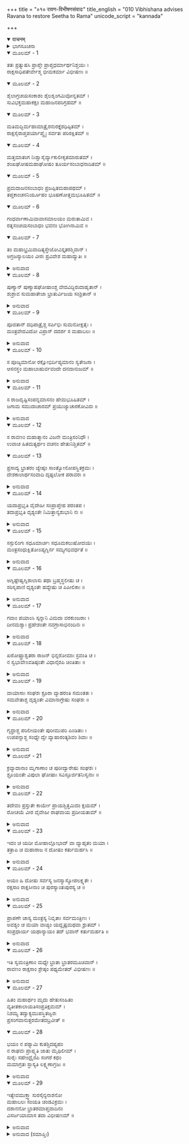 +++
title = "०१० रावण-विभीषणसंवादः"
title_english = "010 Vibhishana advises Ravana to restore Seetha to Rama"
unicode_script = "kannada"

+++
<details open><summary>वाचनम्</summary>

<div class="audioEmbed"  caption="श्रीराम-हरिसीताराममूर्ति-घनपाठिभ्यां वचनम्" src="https://archive.org/download/Ramayana-recitation-Sriram-harisItArAmamUrti-Ghanapaati-v2/Kanda_6/Kanda_6_YK-010-Vibhishana_advises_Ravana_to_restore_Seetha_to_Rama.mp3"></div>
</details>



<details><summary>ಭಾಗಸೂಚನಾ</summary>

ವಿಭೀಷಣನು ರಾವಣನ ಭವನಕ್ಕೆ ಹೋಗಿ, ಅವನಿಗೆ ಅಪಶಕುನಗಳ ಭಯವನ್ನು ತೋರಿ ಸೀತೆಯನ್ನು ಮರಳಿ ಕೊಡುವಂತೆ ಪ್ರಾರ್ಥಿಸುವುದು, ರಾವಣನು ಅವನ ಮಾತನ್ನು ಮನ್ನಿಸದೆ ಅವನನ್ನು ಅಲ್ಲಿಂದ ಬೀಳ್ಕೊಟ್ಟುದುದು
</details>

<details open><summary>ಮೂಲಮ್ - 1</summary>

ತತಃ ಪ್ರತ್ಯುಷಸಿ ಪ್ರಾಪ್ತೇ ಪ್ರಾಪ್ತಧರ್ಮಾರ್ಥನಿಶ್ಚಯಃ ।  
ರಾಕ್ಷಸಾಧಿಪತೇರ್ವೇಶ್ಮ  ಭೀಮಕರ್ಮಾ ವಿಭೀಷಣಃ ॥
</details>

<details open><summary>ಮೂಲಮ್ - 2</summary>

ಶೈಲಾಗ್ರಚಯಸಂಕಾಶಂ  ಶೈಲಶೃಂಗಮಿವೋನ್ನತಮ್ ।  
ಸುವಿಭಕ್ತಮಹಾಕಕ್ಷಂ ಮಹಾಜನಪರಿಗ್ರಹಮ್ ॥
</details>

<details open><summary>ಮೂಲಮ್ - 3</summary>

ಮತಿಮದ್ಭಿರ್ಮಹಾಮಾತ್ರೈರನುರಕ್ತೈರಧಿಷ್ಠಿತಮ್ ।  
ರಾಕ್ಷಸೈರಾಪ್ತಪರ್ಯಾಪ್ತ್ಯೈಃ ಸರ್ವತಃ ಪರಿರಕ್ಷಿತಮ್ ॥
</details>

<details open><summary>ಮೂಲಮ್ - 4</summary>

ಮತ್ತಮಾತಂಗ ನಿಃಶ್ವಾಸೈರ್ವ್ಯಾಕುಲೀಕೃತಮಾರುತಮ್ ।  
ಶಂಖಘೋಷಮಹಾಘೋಷಂ ತೂರ್ಯಸಂಬಾಧನಾದಿತಮ್ ॥
</details>

<details open><summary>ಮೂಲಮ್ - 5</summary>

ಪ್ರಮದಾಜನಸಂಬಾಧಂ  ಪ್ರಜಪ್ಪಿತಮಹಾಪಥಮ್ ।  
ತಪ್ತಕಾಂಚನನಿರ್ಯೂಹಂ  ಭೂಷಣೋತ್ತಮಭೂಷಿತಮ್ ॥
</details>

<details open><summary>ಮೂಲಮ್ - 6</summary>

ಗಂಧರ್ವಾಣಾಮಿವಾವಾಸಮಾಲಯಂ  ಮರುತಾಮಿವ ।  
ರತ್ನಸಂಚಯಸಂಬಾಧಂ  ಭವನಂ ಭೋಗಿನಾಮಿವ ॥
</details>

<details open><summary>ಮೂಲಮ್ - 7</summary>

ತಂ ಮಹಾಭ್ರಮಿವಾದಿತ್ಯಸ್ತೇಜೋವಿಸ್ತೃತರಶ್ಮಿವಾನ್ ।  
ಅಗ್ರಜಸ್ಯಾಲಯಂ ವೀರಃ ಪ್ರವಿವೇಶ ಮಹಾದ್ಯುತಿಃ ॥
</details>

<details><summary>ಅನುವಾದ</summary>

ಮರುದಿನ ಬೆಳಗಾಗುತ್ತಲೇ ಧರ್ಮ ಮತ್ತು ಅರ್ಥತತ್ತ್ವವನ್ನು ತಿಳಿದ ಭೀಮಕರ್ಮಾ ಮಹಾತೇಜಸ್ವೀ ವೀರ ವಿಭೀಷಣನು ತನ್ನ ಅಣ್ಣ ರಾಕ್ಷಸರಾಜ ರಾವಣನ ಅರಮನೆಗೆ ಹೋದನು. ಆ ಭವನವು ಅನೇಕ ಪ್ರಾಸಾದಗಳಿಂದ ಪರ್ವತ ಶಿಖರಗಳ ಸಮೂಹಗಳಂತೆ ಶೋಭಿಸುತ್ತಿತ್ತು. ಅದರ ಎತ್ತರವು ಬೆಟ್ಟದ ತುದಿಯನ್ನು ನಾಚಿಸುತ್ತಿತ್ತು. ಅದರಲ್ಲಿನ ಬೇರೆ-ಬೇರೆ ಕಕ್ಷೆಗಳನ್ನು ಸುಂದರವಾಗಿ ರಚಿಸಿದ್ದರು. ಅನೇಕ ಶ್ರೇಷ್ಠಪುರುಷರು ಅಲ್ಲಿಗೆ ಬಂದು ಹೋಗುತ್ತಾ ಇದ್ದರು. ರಾಜನ ಕುರಿತು ಅನುರಾಗವುಳ್ಳ ಬಹಳಷ್ಟು ಬುದ್ಧಿವಂತ ಮಹಾಮಂತ್ರಿಗಳು ಅದರಲ್ಲಿ ಕುಳಿತ್ತಿದ್ದರು. ವಿಶ್ವಾಸಿ ಹಿತೈಷಿ ಹಾಗೂ ಕಾರ್ಯ ಕುಶಲ ರಾಕ್ಷಸರು ಬಹುಸಂಖ್ಯೆಯಲ್ಲಿ ಎಲ್ಲೆಡೆಗಳಿಂದ ಆ ಭವನವನ್ನು ರಕ್ಷಿಸುತ್ತಿದ್ದರು. ಅಲ್ಲಿಯ ವಾಯುವು ಮತ್ತ ಗಜಗಳ ನಿಃಶ್ವಾಸದಿಂದ ಮಿಶ್ರಿತವಾಗಿ ಬಿರುಗಾಳಿಯಂತೆ ಅನಿಸುತ್ತಿತ್ತು. ಶಂಖಧ್ವನಿಯಂತೆ ರಾಕ್ಷಸರ ಗಂಭೀರಘೋಷವು ಅಲ್ಲಿ ನಿನಾದಿಸುತ್ತಿತ್ತು. ನಾನಾ ಪ್ರಕಾರದ ವಾದ್ಯಗಳ ಮನೋರಮ ಶಬ್ದವು ಆ ಭವನದಲ್ಲಿ ಪ್ರತಿಧ್ವನಿಸುತ್ತಿತ್ತು. ರೂಪ-ಯೌವನ ಮದದಿಂದ ಉನ್ಮತ್ತರಾದ ಯುವತಿಯರ ಗದ್ದಲವೇ ಅಲ್ಲಿತ್ತು. ಅಲ್ಲಿಯ ದೊಡ್ಡ ದೊಡ್ಡ ರಾಜಬೀದಿಗಳು ಜನರ ವಾರ್ತಾಲಾಪದಿಂದ ತುಂಬಿ ತುಳುಕುತ್ತಿದ್ದವು. ಅದರ ಬಾಗಿಲುಗಳು ಕಾದ ಚಿನ್ನದಿಂದ ರಚಿಸಿದ್ದರೂ ಉತ್ತಮ ಅಲಂಕಾರಿಕ ವಸ್ತುಗಳಿಂದ ಆ ಭವನವನ್ನು ಚೆನ್ನಾಗಿ ಅಣಿಗೊಳಿಸಿದ್ದರು. ಆದ್ದರಿಂದ ಅದು ಗಂಧರ್ವರ ಅವಾಸ ಮತ್ತು ದೇವತೆಗಳ ನಿವಾಸಸ್ಥಾನದಂತೆ ಮನೋಹರವಾಗಿ ಅನಿಸುತ್ತಿತ್ತು. ರತ್ನರಾಶಿಗಳಿಂದ ಪರಿಪೂರ್ಣವಾದ್ದರಿಂದ ಅದು ನಾಗಭವನದಂತೆ ಹೊಳೆಯುತ್ತಿತ್ತು. ವಿಸ್ತೃತ ಕಿರಣಗಳುಳ್ಳ ಸೂರ್ಯನು ಮಹಾಮೇಘರಾಶಿಯಲ್ಲಿ ಪ್ರವೇಶಿಸುವಂತೆ ತೇಜಸ್ವೀ ವಿಭೀಷಣನು ರಾವಣನ ಆ ಭವನದಲ್ಲಿ ಕಾಲಿರಿಸಿದನು.॥1-7॥
</details>

<details open><summary>ಮೂಲಮ್ - 8</summary>

ಪುಣ್ಯಾನ್ ಪುಣ್ಯಾಹಘೋಷಾಂಶ್ಚ ವೇದವಿದ್ಭಿರುದಾಹೃತಾನ್ ।  
ಶುಶ್ರಾವ ಸುಮಹಾತೇಜಾ ಭ್ರಾತುರ್ವಿಜಯ ಸಂಶ್ರಿತಾನ್ ॥
</details>

<details><summary>ಅನುವಾದ</summary>

ಅಲ್ಲಿಗೆ ಹೋಗಿ ಆ ಮಹಾತೇಜಸ್ವೀ ವಿಭೀಷಣನು ತನ್ನ ಅಣ್ಣನ ವಿಜಯದ ಉದ್ದೇಶದಿಂದ ವೇದವೇತ್ತಾ ಬ್ರಾಹ್ಮಣರು ಮಾಡಿದ ಪುಣ್ಯಾಹ ವಾಚನದ ಪವಿತ್ರ ಘೋಷವನ್ನು ಕೇಳಿದನು.॥8॥
</details>

<details open><summary>ಮೂಲಮ್ - 9</summary>

ಪೂಜಿತಾನ್ ದಧಿಪಾತ್ರೈಶ್ಚ ಸರ್ಪಿಭಿಃ ಸುಮನೋಕ್ಷತೈಃ ।  
ಮಂತ್ರವೇದವಿದೋ ವಿಪ್ರಾನ್ ದದರ್ಶ ಸ ಮಹಾಬಲಃ ॥
</details>

<details><summary>ಅನುವಾದ</summary>

ಅನಂತರ ಆ ಮಹಾಬಲೀ ವಿಭೀಷಣನು ವೇದಮಂತ್ರಗಳ ಜ್ಞಾನೀ ಬ್ರಾಹ್ಮಣರನ್ನು ದರ್ಶಿಸಿದನು. ಅವರ ಕೈಗಳಲ್ಲಿ ಮೊಸರು, ತುಪ್ಪದ ಪಾತ್ರೆ ಗಳಿದ್ದವು. ಹೂವುಗಳು ಮತ್ತು ಅಕ್ಷತೆಗಳಿಂದ ಅವರೆಲ್ಲರನ್ನೂ ಪೂಜಿಸಿದ್ದರು.॥9॥
</details>

<details open><summary>ಮೂಲಮ್ - 10</summary>

ಸ ಪೂಜ್ಯಮಾನೋ ರಕ್ಷೋಭಿರ್ದಿಪ್ಯಮಾನಂ ಸ್ವತೇಜಸಾ ।  
ಆಸನಸ್ಥಂ ಮಹಾಬಾಹುರ್ವವಂದೇ  ದನದಾನುಜಮ್ ॥
</details>

<details><summary>ಅನುವಾದ</summary>

ಅಲ್ಲಿಗೆ ಹೋದಾಗ ರಾಕ್ಷಸರು ಅವನನ್ನು ಸ್ವಾಗತ-ಸತ್ಕಾರ ಮಾಡಿದನು. ಮತ್ತೆ ಆ ಮಹಾಬಾಹು ವಿಭೀಷಣನು ತನ್ನ ತೇಜದಿಂದ ದೇದಿಪ್ಯಮಾನವಾದ, ಸಿಂಹಾಸನದಲ್ಲಿ ಕುಳಿತು ಕುಬೇರನ ತಮ್ಮ ರಾವಣನಿಗೆ ವಂದಿಸಿದನು.॥10॥
</details>

<details open><summary>ಮೂಲಮ್ - 11</summary>

ಸ  ರಾಜದೃಷ್ಟಿಸಂಪನ್ನಮಾಸನಂ  ಹೇಮಭೂಷಿತಮ್ ।  
ಜಗಾಮ ಸಮುದಾಚಾರಮ್ ಪ್ರಯುಜ್ಯಾಚಾರಕೋವಿದಃ ॥
</details>

<details><summary>ಅನುವಾದ</summary>

ಬಳಿಕ ಶಿಷ್ಟಾಚಾರವನ್ನು ಬಲ್ಲ ವಿಭೀಷಣನು ‘ವಿಜಯತಾಂ ಮಹಾರಾಜಃ’ (ಮಹಾರಾಜರ ಜಯವಾಗಲಿ) ಮುಂತಾದ ರಾಜನ ಕುರಿತು ಪರಂಪರಾಪ್ರಾಪ್ತ ಶುಭಶಂಸಸೂಚಕ ವಚನಗಳನ್ನು ಪ್ರಯೋಗಿಸಿ, ರಾಜನು ಕಣ್ಸನ್ನೆ ಮಾಡಿದ ಸುವರ್ಣಭೂಷಿತ ಸಿಂಹಾಸನದಲ್ಲಿ ಕುಳಿತನು.॥11॥
</details>

<details open><summary>ಮೂಲಮ್ - 12</summary>

ಸ ರಾವಣಂ ಮಹಾತ್ಮಾನಂ ವಿಜನೇ ಮಂತ್ರಿಸಂನಿಧೌ ।  
ಉವಾಚ  ಹಿತಮತ್ಯರ್ಥಂ ವಚನಂ ಹೇತುನಿಶ್ಚಿತಮ್ ॥
</details>

<details open><summary>ಮೂಲಮ್ - 13</summary>

ಪ್ರಸಾದ್ಯ ಭ್ರಾತರಂ ಜ್ಯೇಷ್ಠಂ ಸಾಂತ್ವೋನೋಪಸ್ಥಿತಕ್ರಮಃ ।  
ದೇಶಕಾಲಾರ್ಥಸಂವಾದಿ  ದೃಷ್ಟಲೋಕ ಪರಾವರಃ ॥
</details>

<details><summary>ಅನುವಾದ</summary>

ವಿಭೀಷಣನು ಜಗತ್ತಿನ ಒಳ್ಳೆಯ - ಕೆಟ್ಟ ಮಾತುಗಳನ್ನು ಚೆನ್ನಾಗಿ ಅರಿತಿದ್ದನು. ಅವನು ನಮಸ್ಕಾರಾದಿ ವ್ಯವಹಾರವನ್ನು ಯಥಾರ್ಥವಾಗಿ ನಿರ್ವಹಿಸಿ ಸಾಂತ್ವನಪೂರ್ಣ ಮಾತುಗಳಿಂದ ತನ್ನ ಅಣ್ಣ ಮಹಾಮನಾ ರಾವಣನನ್ನು ಸಂತೋಷಗೊಳಿಸಿ ಪ್ರಯೋಜನಕ್ಕನುರೂಪ ಯುಕ್ತಿಗಳಿಂದ ನಿಶ್ಚಿತ ಹಾಗೂ ಅತ್ಯಂತ ಹಿತವಾದ ಮಾತನ್ನು ಹೇಳಿದನು .॥12-13॥
</details>

<details open><summary>ಮೂಲಮ್ - 14</summary>

ಯದಾಪ್ರಭೃತಿ ವೈದೇಹೀ ಸಂಪ್ರಾಪ್ತೇಹ ಪರಂತಪ ।  
ತದಾಪ್ರಭೃತಿ ದೃಶ್ಯಂತೇ ನಿಮಿತ್ತಾನ್ಯಶುಭಾನಿ ನಃ ॥
</details>

<details><summary>ಅನುವಾದ</summary>

ಪರಂತಪನೇ! ವಿದೇಹಕುಮಾರಿ ಸೀತೆಯು ಇಲ್ಲಿಗೆ ಬಂದಂದಿನಿಂದ ನಮಗೆ ಅನೇಕ ಪ್ರಕಾರದ ಅಮಂಗಲ ಸೂಚಕ ಅಪಶಕುನಗಳು ಕಂಡುಬರುತ್ತಿವೆ.॥14॥
</details>

<details open><summary>ಮೂಲಮ್ - 15</summary>

ಸಸ್ಫುಲಿಂಗಃ ಸಧೂಮಾರ್ಚಿಃ ಸಧೂಮಕಲುಷೋದಯಃ ।  
ಮಂತ್ರಸಂಧುಕ್ಷಿತೋಽಪ್ಯಗ್ನಿರ್ನ ಸಮ್ಯಗಭಿವರ್ಧತೆ ॥
</details>

<details><summary>ಅನುವಾದ</summary>

ವಿಧಿಪೂರ್ವಕ ಮಂತ್ರಗಳ ಮೂಲಕ ಉರಿಸಿದರೂ ಅಗ್ನಿಯು ಚೆನ್ನಾಗಿ ಉರಿಯುವುದಿಲ್ಲ ಅದರಿಂದ ಕಿಡಿಗಳೇ ಸಿಡಿಯುತ್ತಿವೆ. ಅದರ ಜ್ವಾಲೆಯೊಂದಿಗೆ ಹೊಗೆಯೇ ಏಳುತ್ತದೆ. ಮಂಥನ ಕಾಲದಲ್ಲಿಯೂ ಅದು ಹೊಗೆಯಿಂದ ಮಲಿನವಾಗಿರುತ್ತದೆ.॥15॥
</details>

<details open><summary>ಮೂಲಮ್ - 16</summary>

ಅಗ್ನಿಷ್ಟೇಷ್ವಗ್ನಿಶಾಲಾಸು ತಥಾ ಬ್ರಹ್ಮಸ್ಥಲೀಷು ಚ ।  
ಸರಿಸೃಪಾಣಿ  ದೃಶ್ಯಂತೇ ಹವ್ಯೇಷು ಚ ಪಿಪೀಲಿಕಾಃ ॥
</details>

<details><summary>ಅನುವಾದ</summary>

ಅಡಿಗೆಮನೆಯಲ್ಲಿ, ಯಜ್ಞಶಾಲೆಯಲ್ಲಿ, ವೇದಾಧ್ಯಯನದ ಸ್ಥಳದಲ್ಲಿಯೂ ಹಾವುಗಳು ಕಂಡುಬರುತ್ತವೆ. ಹವನ ಸಾಮಗ್ರಿಗಳಲ್ಲಿ ಇರುವೆಗಳು ತುಂಬಿಕೊಂಡಿರುತ್ತವೆ.॥16॥
</details>

<details open><summary>ಮೂಲಮ್ - 17</summary>

ಗವಾಂ ಪಯಾಂಸಿ ಸ್ಕನ್ನಾನಿ ವಿಮದಾ ವರಕುಂಜರಾಃ ।  
ದೀನಮಶ್ವಾಃ ಪ್ರಹೇಶಂತೇ ನವಗ್ರಾಸಾಭಿನಂದಿನಃ ॥
</details>

<details><summary>ಅನುವಾದ</summary>

ಹಸುಗಳ ಹಾಲು ಇಂಗಿಹೋಗಿದೆ. ದೊಡ್ಡ-ದೊಡ್ಡ ಆನೆಗಳು ಮದರಹಿತವಾಗಿವೆ. ಕುದುರೆಗಳು ಹೊಸ ಹುಲ್ಲು ತಿಂದು ಸಂತುಷ್ಟರಾದರೂ ದೀನಸ್ವರದಲ್ಲಿ ಕೆನೆಯುತ್ತವೆ.॥17॥
</details>

<details open><summary>ಮೂಲಮ್ - 18</summary>

ಖರೋಷ್ಟ್ರಾಶ್ವತರಾ ರಾಜನ್ ಭಿನ್ನರೋಮಾಃ ಸ್ರವಂತಿ ಚ ।  
ನ  ಸ್ವಭಾವೇಽವತಿಷ್ಠಂತೇ ವಿಧಾನೈರಪಿ ಚಿಂತಿತಾಃ ॥
</details>

<details><summary>ಅನುವಾದ</summary>

ರಾಜನೇ! ಕತ್ತೆ, ಒಂಟೆ, ಹೇಸರಗತ್ತೆ ಇವುಗಳ ರೋಮ ನಿಮಿರಿನಿಂತಿವೆ. ಅವುಗಳು ಕಣ್ಣೀರು ಸುರಿಸುತ್ತಿವೆ. ವಿಧಿವತ್ತಾಗಿ ಚಿಕಿತ್ಸೆಮಾಡಿದರೂ ಅವು ಪೂರ್ಣವಾಗಿ ಗುಣಮುಖರಾಗುವುದಿಲ್ಲ.॥18॥
</details>

<details open><summary>ಮೂಲಮ್ - 19</summary>

ವಾಯಾಸಾಃ ಸಂಘಶಃ ಕ್ರೂರಾ ವ್ಯಾಹರಂತಿ ಸಮಂತತಃ ।  
ಸಮವೇತಾಶ್ಚ ದೃಶ್ಯಂತೇ ವಿಮಾನಾಗ್ರೇಷು ಸಂಘಶಃ ॥
</details>

<details><summary>ಅನುವಾದ</summary>

ಕ್ರೂರ ಕಾಗೆಗಳು ಗುಂಪು-ಗುಂಪಾಗಿ ಸೇರಿ ಕರ್ಕಶ ಸ್ವರದಿಂದ ಕೂಗುತ್ತವೆ ಹಾಗೂ ಏಳು ಅಂತಸ್ಥಿನ ಭವನಗಳ ಮೇಲೆ ಅವುಗಳ ಸಮೂಹಗಳೇ ಕಂಡುಬರುತ್ತವೆ.॥19॥
</details>

<details open><summary>ಮೂಲಮ್ - 20</summary>

ಗೃಧ್ರಾಶ್ಚ ಪರಿಲೀಯಂತೇ ಪುರೀಮುಪರಿ ಪಿಂಡಿತಾಃ ।  
ಉಪಪನ್ನಾಶ್ಚ ಸಂಧ್ಯೇ ದ್ವೇ  ವ್ಯಾಹಾರಂತ್ಯಶಿವಂ ಶಿವಾಃ ॥
</details>

<details><summary>ಅನುವಾದ</summary>

ಲಂಕಾಪುರಿಯ ಮೇಲೆ ಹದ್ದುಗಳು ಗುಂಪುಗುಂಪಾಗಿ ಅದನ್ನು ಸ್ಪರ್ಶಿಸುತ್ತಾ ಹಾರಾಡುತ್ತಾ ಇವೆ. ಎರಡೂ ಸಂಧ್ಯೆಗಳಲ್ಲಿ ನರಿಗಳು ನಗರದ ಸಮೀಪ ಬಂದು ಅಮಂಗಲಸೂಚಕ ಶಬ್ದಮಾಡುತ್ತಿವೆ.॥20॥
</details>

<details open><summary>ಮೂಲಮ್ - 21</summary>

ಕ್ರವ್ಯಾದಾನಾಂ ಮೃಗಾಣಾಂ ಚ ಪುರೀದ್ವಾರೇಷು ಸಂಘಶಃ ।  
ಶ್ರೂಯಂತೇ ವಿಪುಲಾ ಘೋಷಾಃ ಸವಿಸ್ಫೂರ್ಜಿತನಿಃಸ್ವನಾಃ ॥
</details>

<details><summary>ಅನುವಾದ</summary>

ನಗರದ ಎಲ್ಲ ಬಾಗಿಲುಗಳ ಮೇಲೆ ತಂಡೋಪತಂಡವಾಗಿ ಮಾಂಸಭಕ್ಷಿ ಪಶುಗಳು ಜೋರಾಗಿ ಕೂಗುವ ಚೀತ್ಕಾರವು ಸಿಡಿಲಿನ ಶಬ್ದದಂತೆ ಕೇಳಿ ಬರುತ್ತಿದೆ.॥21॥
</details>

<details open><summary>ಮೂಲಮ್ - 22</summary>

ತದೇವಂ ಪ್ರಸ್ತುತೇ ಕಾರ್ಯೇ ಪ್ರಾಯಶ್ಚಿತ್ತಮಿದಂ ಕ್ಷಯಮ್ ।  
ರೋಚಯೆ ವೀರ ವೈದೇಹೀ ರಾಘವಾಯ ಪ್ರದೀಯತಾಮ್ ॥
</details>

<details><summary>ಅನುವಾದ</summary>

ವೀರವರನೇ! ಇಂತಹ ಪರಿಸ್ಥಿತಿಯಲ್ಲಿ ವೈದೇಹಿ ಸೀತೆಯನ್ನು ಶ್ರೀರಾಮಚಂದ್ರನಿಗೆ ಮರಳಿಸುವುದೇ ಪ್ರಾಯಶ್ಚಿತ್ತವೆಂದು ನನಗೆ ಅನಿಸುತ್ತದೆ.॥22॥
</details>

<details open><summary>ಮೂಲಮ್ - 23</summary>

ಇದಂ ಚ ಯದೀ ಮೋಹಾಲ್ಲೋಭಾದ್ ವಾ ವ್ಯಾಹೃತಂ ಮಯಾ ।  
ತತ್ರಾಪಿ ಚ ಮಹಾರಾಜ ನ ದೋಷಂ ಕರ್ತುಮರ್ಹಸಿ ॥
</details>

<details><summary>ಅನುವಾದ</summary>

ಮಹಾರಾಜಾ! ಈ ಮಾತು ನಾನು ಮೋಹ ಅಥವಾ ಲೋಭದಿಂದ ಹೇಳಿದ್ದರೂ ನೀವು ನನ್ನಲ್ಲಿ ದೋಷದೃಷ್ಟಿ ಇರಿಸಬಾರದು.॥23॥
</details>

<details open><summary>ಮೂಲಮ್ - 24</summary>

ಅಯಂ ಹಿ ದೋಷಃ ಸರ್ವಸ್ಯ ಜನಸ್ಯಾಸ್ಯೋಪಲಕ್ಷ್ಯತೇ ।  
ರಕ್ಷಸಾಂ ರಾಕ್ಷಸೀನಾಂ ಚ ಪುರಸ್ಯಾಂತಃಪುರಸ್ಯ ಚ ॥
</details>

<details><summary>ಅನುವಾದ</summary>

ಸೀತಾಪಹರಣ ಹಾಗೂ ಅದರಿಂದ ಆಗುತ್ತಿರುವ ಅಪಶಕುನರೂಪೀ ದೋಷಗಳು ಇಲ್ಲಿಯ ಎಲ್ಲ ಜನತೆ, ರಾಕ್ಷಸ-ರಾಕ್ಷಸಿಯರು, ನಗರ ಮತ್ತು ಅಂತಃಪುರ ಎಲ್ಲರಿಗೆ ಕುರಿತಾಗಿ ಇದೆ.॥24॥
</details>

<details open><summary>ಮೂಲಮ್ - 25</summary>

ಪ್ರಾಪಣೇ ಚಾಸ್ಯ ಮಂತ್ರಸ್ಯ ನಿವೃತಾಃ ಸರ್ವಮಂತ್ರಿಣಃ ।  
ಅವಶ್ಯಂ ಚ ಮಯಾ ವಾಚ್ಯಂ ಯದ್ದೃಷ್ಟಮಥವಾ ಶ್ರುತಮ್ ।  
ಸಂಪ್ರಧಾರ್ಯ ಯಥಾನ್ಯಾಯಂ ತದ್ ಭವಾನ್ ಕರ್ತುಮರ್ಹತಿ ॥
</details>

<details><summary>ಅನುವಾದ</summary>

ಈ ಮಾತನ್ನು ನಿಮ್ಮ ಕಿವಿಗೆ ಹಾಕಲು ಪ್ರಾಯಶಃ ಎಲ್ಲ ಮಂತ್ರಿಗಳು ಸಂಕೋಚಪಡುತ್ತಾರೆ. ಆದರೆ ನಾನು ನೋಡಿದ, ಕೇಳಿದ ಸಂಗತಿಯನ್ನು ನಿಮ್ಮ ಮುಂದೆ ನಿವೇದಿಸುವುದು ನನಗೆ ಅವಶ್ಯಕತೆ ಇವೆ. ಆದ್ದರಿಂದ ಇದರ ಕುರಿತು ಯಥೋಚಿತ ವಿಚಾರಮಾಡಿ ನಿಮಗೆ ಉಚಿತವಾಗಿ ಕಂಡಂತೆ ಮಾಡಿರಿ..॥2.॥
</details>

<details open><summary>ಮೂಲಮ್ - 26</summary>

ಇತಿ ಸ್ವಮಂತ್ರಿಣಾಂ ಮಧ್ಯೇ ಭ್ರಾತಾ ಭ್ರಾತರಮೂಚಿವಾನ್ ।  
ರಾವಣಂ ರಾಕ್ಷಸಾಂ ಶ್ರೇಷ್ಠಂ ಪಥ್ಯಮೇತದ್ ವಿಭೀಷಣಃ ॥
</details>

<details><summary>ಅನುವಾದ</summary>

ಈ ಪ್ರಕಾರ ವಿಭೀಷಣನು ಮಂತ್ರಿಗಳ ನಡುವೆ ತನ್ನ ಅಣ್ಣ ರಾಕ್ಷಸರಾಜ ರಾವಣನಲ್ಲಿ ಹೀಗೆ ಹಿತಕರ ಮಾತನ್ನು ಹೇಳಿದನು.॥2.॥
</details>

<details open><summary>ಮೂಲಮ್ - 27</summary>

ಹಿತಂ ಮಹಾರ್ಥಂ ಮೃದು ಹೇತುಸಂಹಿತಂ  
ವ್ಯತೀತಕಾಲಾಯತಿಸಂಪ್ರತಿಕ್ಷಮಮ್ ।  
ನಿಶಮ್ಯ ತದ್ವಾಕ್ಯಮುಪಸ್ಥಿತಜ್ವರಃ  
ಪ್ರಸಂಗವಾನುತ್ತರಮೇತದಬ್ರವೀತ್ ॥
</details>

<details open><summary>ಮೂಲಮ್ - 28</summary>

ಭಯಂ ನ ಪಶ್ಯಾಮಿ ಕುತಶ್ಚಿದಪ್ಯಹಂ  
ನ ರಾಘವಃ ಪ್ರಾಪ್ಸ್ಯತಿ ಜಾತು ಮೈಥಿಲೀಮ್ ।  
ಸುರೈಃ ಸಹೇಂದ್ರೈರಪಿ ಸಂಗರೆ ಕಥಂ  
ಮಮಾಗ್ರತಃ ಸ್ಥಾಸ್ಯತಿ  ಲಕ್ಷ್ಮಣಾಗ್ರಜಃ ॥
</details>

<details><summary>ಅನುವಾದ</summary>

ವಿಭೀಷಣನ ಈ ಹಿತಕರ, ಮಹಾನ್ ಅರ್ಥಸಾಧಕ, ಕೋಮಲ, ಯುಕ್ತಿಸಂಗತ, ಭೂತ-ಭವಿಷ್ಯ ಮತ್ತು ವರ್ತಮಾನ ಗಳಲ್ಲಿಯೂ ಕಾರ್ಯಸಾಧನೆಯಲ್ಲಿ ಸಮರ್ಥವಾದ ಮಾತನ್ನು ಕೇಳಿ ರಾವಣನಿಗೆ ಮೈಬಿಸಿ ಏರಿತು. ಶ್ರೀರಾಮ ನೊಂದಿಗೆ ವೈರ ಬೆಳೆಸುವುದರಲ್ಲೇ ಅವನಿಗೆ ಆಸಕ್ತಿ ಇತ್ತು. ಅದಕ್ಕಾಗಿ ಅವನು ಈ ಪ್ರಕಾರ ಉತ್ತರಿಸಿದನು-ವಿಭೀಷಣನೇ! ನಾನಾದರೋ ಎಲ್ಲಿಯೂ ಭಯ ನೋಡುತ್ತಿಲ್ಲ. ರಾಮನು ಸೀತೆಯನ್ನು ಎಂದಿಗೂ ಪಡೆಯಲಾರನು. ಇಂದ್ರನ ಸಹಿತ ದೇವತೆಗಳ ಸಹಾಯ ಪಡೆದರೂ ಲಕ್ಷ್ಮಣನ ಅಣ್ಣ ರಾಮನು ನನ್ನ ಎದುರಿಗೆ ಸಂಗ್ರಾಮದಲ್ಲಿ ಹೀಗೆ ನಿಲ್ಲಬಲ್ಲನು.॥27-2.॥
</details>

<details open><summary>ಮೂಲಮ್ - 29</summary>

ಇತ್ಯೇವಮುಕ್ತ್ವಾ ಸುರಸೈನ್ಯನಾಶನೋ  
ಮಹಾಬಲಃ ಸಂಯತಿ ಚಂಡವಿಕ್ರಮಃ ।  
ದಶಾನನೋ ಭ್ರಾತರಮಾಪ್ತವಾದಿನಂ  
ವಿಸರ್ಜಯಾಮಾಸ ತದಾ ವಿಭೀಷಣಮ್ ॥
</details>

<details><summary>ಅನುವಾದ</summary>

ಹೀಗೆ ಹೇಳಿ ದೇವ ಸೈನ್ಯದ ನಾಶಕ ಮತ್ತು ಸಮರಾಂಗಣದಲ್ಲಿ ಪ್ರಚಂಡ ಪರಾಕ್ರಮ ಪ್ರಕಟಿಸುವ ಮಹಾಬಲಿ ದಶಾನನನು ಯಥಾರ್ಥವಾದಿ ತಮ್ಮನಾದ ವಿಭೀಷಣನನ್ನು ಕೂಡಲೇ ಬೀಳ್ಕೊಟ್ಟನು.॥2.॥
</details>

<details><summary>ಅನುವಾದ (ಸಮಾಪ್ತಿಃ)</summary>

ಶ್ರೀವಾಲ್ಮೀಕಿ ವಿರಚಿತ ಆರ್ಷರಾಮಾಯಣ ಆದಿಕಾವ್ಯದ ಯುದ್ಧಕಾಂಡದಲ್ಲಿ ಹತ್ತನೆಯ ಸರ್ಗ ಪೂರ್ಣವಾಯಿತು.॥10॥
</details>
